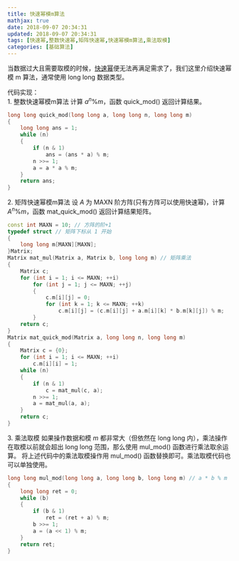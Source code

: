 ```yaml
---
title: 快速幂模m算法
mathjax: true
date: 2018-09-07 20:34:31
updated: 2018-09-07 20:34:31
tags: [快速幂,整数快速幂,矩阵快速幂,快速幂模m算法,乘法取模]
categories: [基础算法]
---
```


当数据过大且需要取模的时候，[快速幂](https://gukaifeng.me/2018/09/07/%E5%BF%AB%E9%80%9F%E5%B9%82/)便无法再满足需求了，我们这里介绍快速幂模 m 算法，通常使用 long long 数据类型。

代码实现：  
1\. 整数快速幂模m算法
计算 $a^n\%m$，函数 quick_mod() 返回计算结果。
```cpp
long long quick_mod(long long a, long long n, long long m)
{
    long long ans = 1;
    while (n)
    {
        if (n & 1)
            ans = (ans * a) % m;
        n >>= 1;
        a = a * a % m;
    }
    return ans;
}
```

2\. 矩阵快速幂模m算法
设 $A$ 为 MAXN 阶方阵(只有方阵可以使用快速幂)，计算 $A^n\%m$，函数 mat_quick_mod() 返回计算结果矩阵。
```cpp
const int MAXN = 10; // 方阵的阶+1
typedef struct // 矩阵下标从 1 开始
{
    long long m[MAXN][MAXN];
}Matrix;
Matrix mat_mul(Matrix a, Matrix b, long long m) // 矩阵乘法
{
    Matrix c;
    for (int i = 1; i <= MAXN; ++i)
        for (int j = 1; j <= MAXN; ++j)
        {
            c.m[i][j] = 0;
            for (int k = 1; k <= MAXN; ++k)
                c.m[i][j] = (c.m[i][j] + a.m[i][k] * b.m[k][j]) % m;
        }
    return c;
}
Matrix mat_quick_mod(Matrix a, long long n, long long m)
{
    Matrix c = {0};
    for (int i = 1; i <= MAXN; ++i)
        c.m[i][i] = 1;
    while (n)
    {
        if (n & 1)
            c = mat_mul(c, a);
        n >>= 1;
        a = mat_mul(a, a);
    }
    return c;
}
```

3\. 乘法取模
如果操作数据和模 $m$ 都非常大（但依然在 long long 内），乘法操作在取模以前就会超出 long long 范围，那么使用 mul_mod() 函数进行乘法取余运算。
将上述代码中的乘法取模操作用 mul_mod() 函数替换即可。乘法取模代码也可以单独使用。
```cpp
long long mul_mod(long long a, long long b, long long m) // a * b % m
{
    long long ret = 0;
    while (b)
    {
        if (b & 1)
            ret = (ret + a) % m;
        b >>= 1;
        a = (a << 1) % m;
    }
    return ret;
}
```